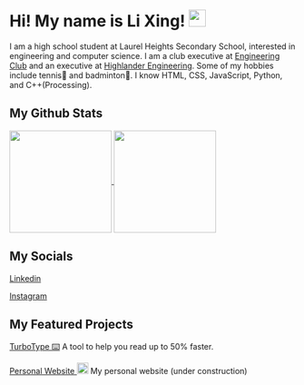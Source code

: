 # Hi! My name is Li Xing! <img src="https://github.com/lixingyin/lixingyin/assets/114456809/5725c31a-df62-4e4b-bec4-bdefa7d00ce7" width="30" height="30">

I am a high school student at Laurel Heights Secondary School, interested in engineering and computer science. I am a club executive at [Engineering Club](https://www.instagram.com/lhssengineering/) and an executive at [Highlander Engineering](https://www.highlanderengineering.ca/). Some of my hobbies include tennis🎾 and badminton🏸. I know HTML, CSS, JavaScript, Python, and C++(Processing).

## My Github Stats

<a href="https://github.com/anuraghazra/github-readme-stats">
  <img height=180 align="center" src="https://github-readme-stats.vercel.app/api?username=lixingyin&show_icons=true&theme=nightowl"/>
  <img height=180 align="center" src="https://github-readme-stats.vercel.app/api/top-langs/?username=lixingyin&layout=compact&theme=nightowl"/>
</a>

## My Socials

[Linkedin](https://www.linkedin.com/in/lixingyin/)

[Instagram](https://www.instagram.com/lixing_yin/)

## My Featured Projects 

[TurboType ⌨️](https://github.com/lixingyin/TurboType) A tool to help you read up to 50% faster.

[Personal Website <img src="https://github.com/lixingyin/lixingyin/assets/114456809/b8e1fd24-a870-4158-b717-094fdf96f9ba" width="20" height="20">](https://github.com/lixingyin/website) 
My personal website (under construction)

